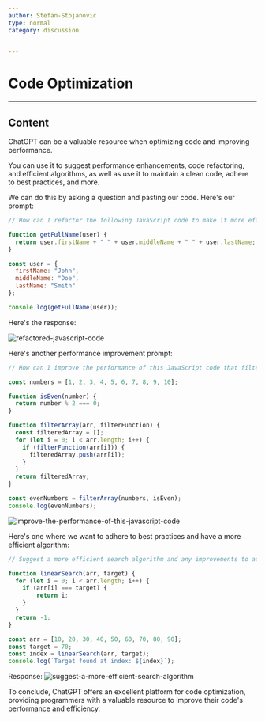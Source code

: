 ```yaml
---
author: Stefan-Stojanovic
type: normal
category: discussion
 

---
```


# Code Optimization

---

## Content

ChatGPT can be a valuable resource when optimizing code and improving performance.

You can use it to suggest performance enhancements, code refactoring, and efficient algorithms, as well as use it to maintain a clean code, adhere to best practices, and more.

We can do this by asking a question and pasting our code. Here's our prompt:
```javascript
// How can I refactor the following JavaScript code to make it more efficient and maintainable?

function getFullName(user) {
  return user.firstName + " " + user.middleName + " " + user.lastName;
}

const user = {
  firstName: "John",
  middleName: "Doe",
  lastName: "Smith"
};

console.log(getFullName(user));
```

Here's the response:

![refactored-javascript-code](https://img.enkipro.com/83a412045b351c5b0ef8d874b1961058.png)


Here's another performance improvement prompt:
```javascript
// How can I improve the performance of this JavaScript code that filters an array of numbers?

const numbers = [1, 2, 3, 4, 5, 6, 7, 8, 9, 10];

function isEven(number) {
  return number % 2 === 0;
}

function filterArray(arr, filterFunction) {
  const filteredArray = [];
  for (let i = 0; i < arr.length; i++) {
    if (filterFunction(arr[i])) {
      filteredArray.push(arr[i]);
    }
  }
  return filteredArray;
}

const evenNumbers = filterArray(numbers, isEven);
console.log(evenNumbers);
```

![improve-the-performance-of-this-javascript-code](https://img.enkipro.com/2d75572a952a7d0df9b64ee9c5fd8f7e.png)

Here's one where we want to adhere to best practices and have a more efficient algorithm:

```js
// Suggest a more efficient search algorithm and any improvements to adhere to best coding practices for the given JavaScript code

function linearSearch(arr, target) {
  for (let i = 0; i < arr.length; i++) {
    if (arr[i] === target) {
        return i;
    }
  }
  return -1;
}

const arr = [10, 20, 30, 40, 50, 60, 70, 80, 90];
const target = 70;
const index = linearSearch(arr, target);
console.log(`Target found at index: ${index}`);
```

Response:
![suggest-a-more-efficient-search-algorithm](https://img.enkipro.com/3be328abf7a7c3052c58fd8efe777067.png)

To conclude, ChatGPT offers an excellent platform for code optimization, providing programmers with a valuable resource to improve their code's performance and efficiency.
